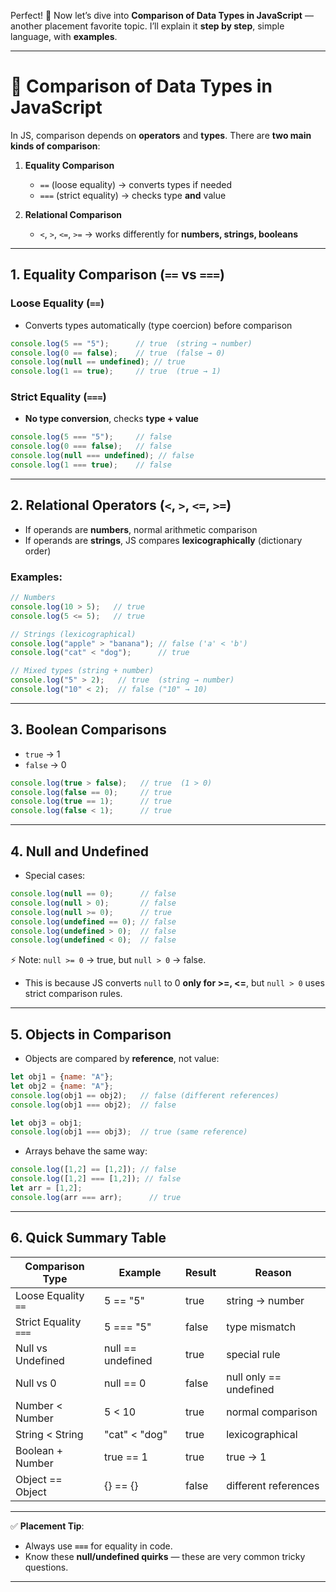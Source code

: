 Perfect! 🚀 Now let’s dive into **Comparison of Data Types in JavaScript** — another placement favorite topic. I’ll explain it **step by step**, simple language, with **examples**.

---

# 🔹 Comparison of Data Types in JavaScript

In JS, comparison depends on **operators** and **types**.
There are **two main kinds of comparison**:

1. **Equality Comparison**

   * `==` (loose equality) → converts types if needed
   * `===` (strict equality) → checks type **and** value

2. **Relational Comparison**

   * `<`, `>`, `<=`, `>=` → works differently for **numbers, strings, booleans**

---

## 1. Equality Comparison (`==` vs `===`)

### **Loose Equality (`==`)**

* Converts types automatically (type coercion) before comparison

```javascript
console.log(5 == "5");      // true  (string → number)
console.log(0 == false);    // true  (false → 0)
console.log(null == undefined); // true
console.log(1 == true);     // true  (true → 1)
```

### **Strict Equality (`===`)**

* **No type conversion**, checks **type + value**

```javascript
console.log(5 === "5");     // false
console.log(0 === false);   // false
console.log(null === undefined); // false
console.log(1 === true);    // false
```

---

## 2. Relational Operators (`<`, `>`, `<=`, `>=`)

* If operands are **numbers**, normal arithmetic comparison
* If operands are **strings**, JS compares **lexicographically** (dictionary order)

### Examples:

```javascript
// Numbers
console.log(10 > 5);   // true
console.log(5 <= 5);   // true

// Strings (lexicographical)
console.log("apple" > "banana"); // false ('a' < 'b')
console.log("cat" < "dog");      // true

// Mixed types (string + number)
console.log("5" > 2);   // true  (string → number)
console.log("10" < 2);  // false ("10" → 10)
```

---

## 3. Boolean Comparisons

* `true` → 1
* `false` → 0

```javascript
console.log(true > false);   // true  (1 > 0)
console.log(false == 0);     // true
console.log(true == 1);      // true
console.log(false < 1);      // true
```

---

## 4. Null and Undefined

* Special cases:

```javascript
console.log(null == 0);      // false
console.log(null > 0);       // false
console.log(null >= 0);      // true
console.log(undefined == 0); // false
console.log(undefined > 0);  // false
console.log(undefined < 0);  // false
```

⚡ Note: `null >= 0` → true, but `null > 0` → false.

* This is because JS converts `null` to 0 **only for >=, <=**, but `null > 0` uses strict comparison rules.

---

## 5. Objects in Comparison

* Objects are compared by **reference**, not value:

```javascript
let obj1 = {name: "A"};
let obj2 = {name: "A"};
console.log(obj1 == obj2);   // false (different references)
console.log(obj1 === obj2);  // false

let obj3 = obj1;
console.log(obj1 === obj3);  // true (same reference)
```

* Arrays behave the same way:

```javascript
console.log([1,2] == [1,2]); // false
console.log([1,2] === [1,2]); // false
let arr = [1,2];
console.log(arr === arr);      // true
```

---

## 6. Quick Summary Table

| Comparison Type       | Example           | Result | Reason                 |
| --------------------- | ----------------- | ------ | ---------------------- |
| Loose Equality `==`   | 5 == "5"          | true   | string → number        |
| Strict Equality `===` | 5 === "5"         | false  | type mismatch          |
| Null vs Undefined     | null == undefined | true   | special rule           |
| Null vs 0             | null == 0         | false  | null only == undefined |
| Number < Number       | 5 < 10            | true   | normal comparison      |
| String < String       | "cat" < "dog"     | true   | lexicographical        |
| Boolean + Number      | true == 1         | true   | true → 1               |
| Object == Object      | {} == {}          | false  | different references   |

---

✅ **Placement Tip**:

* Always use **`===`** for equality in code.
* Know these **null/undefined quirks** — these are very common tricky questions.

---
